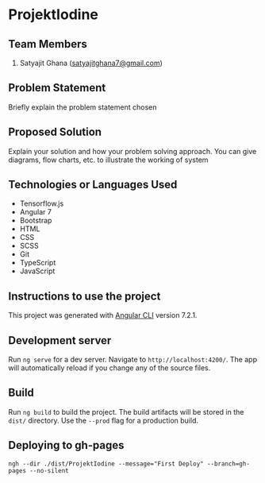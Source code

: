 # ProjektIodine

## Team Members

1. Satyajit Ghana (satyajitghana7@gmail.com)

## Problem Statement

Briefly explain the problem statement chosen

## Proposed Solution

Explain your solution and how your problem solving approach. You can give diagrams, flow charts, etc. to illustrate the working of system

## Technologies or  Languages Used

* Tensorflow.js
* Angular 7
* Bootstrap
* HTML
* CSS
* SCSS
* Git
* TypeScript
* JavaScript

## Instructions to use the project

This project was generated with [Angular CLI](https://github.com/angular/angular-cli) version 7.2.1.

## Development server

Run `ng serve` for a dev server. Navigate to `http://localhost:4200/`. The app will automatically reload if you change any of the source files.

## Build

Run `ng build` to build the project. The build artifacts will be stored in the `dist/` directory. Use the `--prod` flag for a production build.

## Deploying to gh-pages

`ngh --dir ./dist/ProjektIodine --message="First Deploy" --branch=gh-pages --no-silent`
